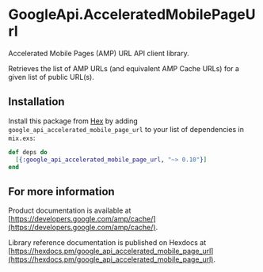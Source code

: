 # GoogleApi.AcceleratedMobilePageUrl

Accelerated Mobile Pages (AMP) URL API client library.

Retrieves the list of AMP URLs (and equivalent AMP Cache URLs) for a given list of public URL(s).


## Installation

Install this package from [Hex](https://hex.pm) by adding
`google_api_accelerated_mobile_page_url` to your list of dependencies in `mix.exs`:

```elixir
def deps do
  [{:google_api_accelerated_mobile_page_url, "~> 0.10"}]
end
```

## For more information

Product documentation is available at [https://developers.google.com/amp/cache/](https://developers.google.com/amp/cache/).

Library reference documentation is published on Hexdocs at
[https://hexdocs.pm/google_api_accelerated_mobile_page_url](https://hexdocs.pm/google_api_accelerated_mobile_page_url).
